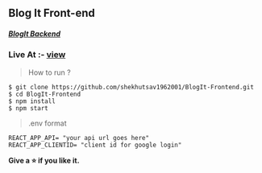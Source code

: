 ## Blog It Front-end

<h5><a href="https://github.com/shekhutsav1962001/BlogIt-Backend">BlogIt Backend</a></h5>

###  Live At :- [view](https://shekhutsav1962001.github.io/BlogIt-Frontend)

>How to run ?
```
$ git clone https://github.com/shekhutsav1962001/BlogIt-Frontend.git
$ cd BlogIt-Frontend
$ npm install 
$ npm start

```


> .env format


```
REACT_APP_API= "your api url goes here"
REACT_APP_CLIENTID= "client id for google login"
```


**Give a ⭐  if you like it.**





